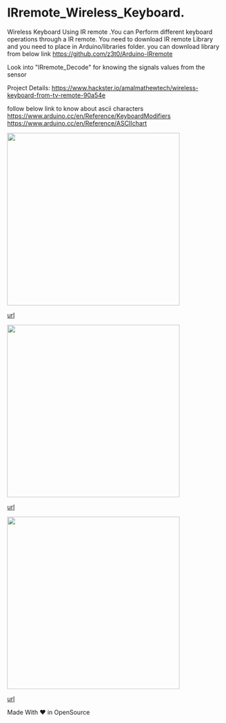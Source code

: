 # IRremote_Wireless_Keyboard.

Wireless Keyboard Using IR remote .You can Perform different keyboard operations  through a IR remote.
You need to download IR remote Library and you need to  place in Arduino/libraries folder.
you can download library from below link
https://github.com/z3t0/Arduino-IRremote

Look into "IRremote_Decode" for knowing the signals values from the sensor

Project Details: https://www.hackster.io/amalmathewtech/wireless-keyboard-from-tv-remote-90a54e

follow below link to know about ascii  characters
https://www.arduino.cc/en/Reference/KeyboardModifiers
https://www.arduino.cc/en/Reference/ASCIIchart


<img src="https://user-images.githubusercontent.com/26376366/94463764-14997900-01db-11eb-9de0-5f4c724761aa.png" width="400" height="400" >

[url](https://twitter.com/arduino/status/980797578056028160)

<img src="https://user-images.githubusercontent.com/26376366/94463750-0fd4c500-01db-11eb-99d7-8511121d08cf.png" width="400" height="400" >

[url](https://twitter.com/MicrochipMakes/status/980843408196501504)

<img src="https://user-images.githubusercontent.com/26376366/94463763-13684c00-01db-11eb-9cb5-237784732e80.png" width="400" height="400" >

[url](https://twitter.com/Hacksterio/status/980443184097619968)




Made With ❤ in OpenSource

